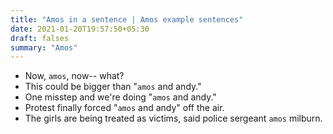 ```yaml
---
title: "Amos in a sentence | Amos example sentences"
date: 2021-01-20T19:57:50+05:30
draft: falses
summary: "Amos"
---
```

- Now, `amos`, now-- what?
- This could be bigger than "`amos` and andy."
- One misstep and we're doing "`amos` and andy."
- Protest finally forced "`amos` and andy" off the air.
- The girls are being treated as victims, said police sergeant `amos` milburn.
                 
